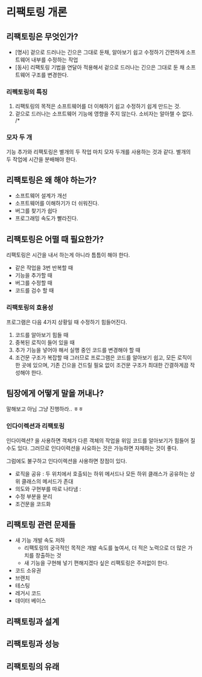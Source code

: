 # 리팩토링 개론

## 리팩토링은 무엇인가? 
- [명사] 겉으로 드러나는 긴으은 그대로 둔채, 알아보기 쉽고 수정하기 간편하게 소프트웨어 내부를 수정하는 작업 
- [동사] 리팩토링 기법을 연달아 적용해서 겉으로 드러나는 긴으은 그대로 둔 채 소프트웨어 구조를 변경한다. 

### 리펙토링의 특징   
1. 리팩토링의 목적은 소프트웨어를 더 이해하기 쉽고 수정하기 쉽게 만드는 것.
2. 겉으로 드러나는 소프트웨어 기능에 영향을 주지 않는다. 소비자는 알아챌 수 없다. /*

### 모자 두 개 
기능 추가와 리팩토링은 별개의 두 작업 마치 모자 두개를 사용하는 것과 같다. 별개의 두 작업에 시간을 분배해야 한다. 

## 리팩토링은 왜 해야 하는가?

- 소프트웨어 설계가 개선 
- 소프트웨어를 이해하기가 더 쉬워진다. 
- 버그를 찾기가 쉽다 
- 프로그래밍 속도가 빨라진다. 
  
## 리팩토링은 어떨 때 필요한가? 
리팩토링은 시간을 내서 하는게 아니라 틈틈이 해야 한다.       
- 같은 작업을 3번 반복할 때
- 기능을 추가할 때 
- 버그를 수정할 때 
- 코드를 검수 할 때

### 리팩토링의 효용성
프로그램은 다음 4가지 상황일 때 수정하기 힘들어진다. 
1. 코드를 알아보기 힘들 때
2. 중복된 로직이 들어 있을 때
3. 추가 기능을 넣어야 해서 실행 중인 코드를 변경해야 할 때
4. 조건문 구조가 복잡할 때
그러므로 프로그램은 코드를 알아보기 쉽고, 모든 로직이 한 곳에 있으며, 기존 긴으을 건드릴 필요 없이 조건문 구조가 최대한 간결하게끔 작성해야 한다. 

## 팀장에게 어떻게 말을 꺼내나? 
말해보고 아님 그냥 진행하라.. ㅎㅎ

### 인다이렉션과 리팩토링
인다이렉션? 을 사용하면 객체가 다른 객체의 작업을 위임 코드를 알아보기가 힘들어 질 수도 있다. 그러므로 인다이력션을 사요하는 것은 가능하면 자제하는 것이 좋다. 

그럼에도 불구하고 인다이렉션을 사용하면 장점이 있다. 
- 로직을 공유 : 두 위치에서 호출되는 하위 메서드나 모든 하위 클래스가 공유하는 상위 클래스의 메서드가 존대 
- 의도와 구현부를 따로 나타냄 : 
- 수정 부분을 분리 
- 조건문을 코드화

## 리팩토링 관련 문제들
- 새 기능 개발 속도 저하 
  - 리팩토링의 궁극적인 목적은 개발 속도를 높여서, 더 적은 노력으로 더 많은 가치를 창출하는 것
  - 새 기능을 구현해 넣기 편해지겠다 싶은 리팩토링은 주저없이 한다. 
- 코드 소유권 
- 브랜치 
- 테스팅
- 레거시 코드 
- 데이터 베이스 

## 리팩토링과 설계

## 리팩토링과 성능 

## 리팩토링의 유래 
